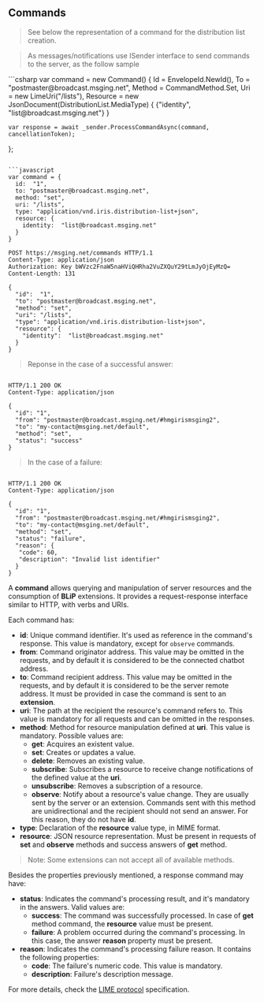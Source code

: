 ## Commands

> See below the representation of a command for the distribution list creation.

<blockquote class="lang-specific csharp">
<p>As messages/notifications use ISender interface to send commands to the server, as the follow sample</p>
</blockquote>
```csharp
var command = new Command()
{
    Id = EnvelopeId.NewId(),
    To = "postmaster@broadcast.msging.net",
    Method = CommandMethod.Set,
    Uri = new LimeUri("/lists"),
    Resource = new JsonDocument(DistributionList.MediaType)
    {
        {"identity", "list@broadcast.msging.net"}
    }

    var response = await _sender.ProcessCommandAsync(command, cancellationToken);
};
```

```javascript
var command = {
  id:  "1",
  to: "postmaster@broadcast.msging.net",
  method: "set",
  uri: "/lists",
  type: "application/vnd.iris.distribution-list+json",
  resource: {
    identity:  "list@broadcast.msging.net"
  }
} 
```

```http
POST https://msging.net/commands HTTP/1.1
Content-Type: application/json
Authorization: Key bWVzc2FnaW5naHViQHRha2VuZXQuY29tLmJyOjEyMzQ=
Content-Length: 131

{
  "id":  "1",
  "to": "postmaster@broadcast.msging.net",
  "method": "set",
  "uri": "/lists",
  "type": "application/vnd.iris.distribution-list+json",
  "resource": {
    "identity":  "list@broadcast.msging.net"
  }
} 
```

<blockquote class="lang-specific csharp">
<p>Reponse in the case of a successful answer:</p>
</blockquote>


```http

HTTP/1.1 200 OK
Content-Type: application/json

{
  "id": "1",
  "from": "postmaster@broadcast.msging.net/#hmgirismsging2",
  "to": "my-contact@msging.net/default",
  "method": "set",
  "status": "success"
} 
```
<blockquote class="lang-specific csharp">
<p>In the case of a failure:</p>
</blockquote>

```http

HTTP/1.1 200 OK
Content-Type: application/json

{
  "id": "1",
  "from": "postmaster@broadcast.msging.net/#hmgirismsging2",
  "to": "my-contact@msging.net/default",
  "method": "set",
  "status": "failure",
  "reason": {
   "code": 60,
   "description": "Invalid list identifier"
  }
} 
```

A **command** allows querying and manipulation of server resources and the consumption of **BLiP** extensions. It provides a request-response interface similar to HTTP, with verbs and URIs.

Each command has:

- **id**: Unique command identifier. It's used as reference in the command's response. This value is mandatory, except for `observe` commands.
- **from**: Command originator address. This value may be omitted in the requests, and by default it is considered to be the connected chatbot address.
- **to**: Command recipient address. This value may be omitted in the requests, and by default it is considered to be the server remote address. It must be provided in case the command is sent to an **extension**.
- **uri**: The path at the recipient the resource's command refers to. This value is mandatory for all requests and can be omitted in the responses.
- **method**: Method for resource manipulation defined at **uri**. This value is mandatory. Possible values are:
  * **get**: Acquires an existent value.
  * **set**: Creates or updates a value.
  * **delete**: Removes an existing value.
  * **subscribe**: Subscribes a resource to receive change notifications of the defined value at the **uri**.
  * **unsubscribe**: Removes a subscription of a resource. 
  * **observe**: Notify about a resource's value change. They are usually sent by the server or an extension. Commands sent with this method are unidirectional and the recipient should not send an answer. For this reason, they do not have **id**.
- **type**: Declaration of the **resource** value type, in MIME format.
- **resource**: JSON resource representation. Must be present in requests of **set** and **observe** methods and success answers of **get** method.

> Note: Some extensions can not accept all of available methods.

Besides the properties previously mentioned, a response command may have:

- **status**: Indicates the command's processing result, and it's mandatory in the answers. Valid values are:
  * **success**: The command was successfully processed. In case of **get** method command, the **resource** value must be present.
  * **failure**: A problem occurred during the command's processing. In this case, the answer **reason** property must be present.
- **reason**: Indicates the command's processing failure reason. It contains the following properties:
  * **code**: The failure's numeric code. This value is mandatory.
  * **description**: Failure's description message.

For more details, check the [LIME protocol](http://limeprotocol.org/index.html#notification) specification.
